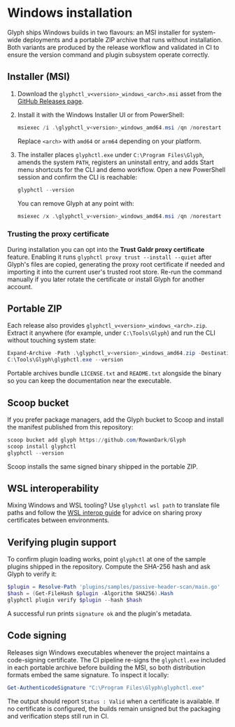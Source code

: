 # Windows installation

Glyph ships Windows builds in two flavours: an MSI installer for system-wide
deployments and a portable ZIP archive that runs without installation. Both
variants are produced by the release workflow and validated in CI to ensure the
version command and plugin subsystem operate correctly.

## Installer (MSI)

1. Download the `glyphctl_v<version>_windows_<arch>.msi` asset from the
   [GitHub Releases page](https://github.com/RowanDark/Glyph/releases).
2. Install it with the Windows Installer UI or from PowerShell:

   ```powershell
   msiexec /i .\glyphctl_v<version>_windows_amd64.msi /qn /norestart
   ```

   Replace `<arch>` with `amd64` or `arm64` depending on your platform.
3. The installer places `glyphctl.exe` under `C:\Program Files\Glyph`, amends the
   system `PATH`, registers an uninstall entry, and adds Start menu shortcuts for
   the CLI and demo workflow. Open a new PowerShell session and confirm the CLI
   is reachable:

   ```powershell
   glyphctl --version
   ```

   You can remove Glyph at any point with:

   ```powershell
   msiexec /x .\glyphctl_v<version>_windows_amd64.msi /qn /norestart
   ```

### Trusting the proxy certificate

During installation you can opt into the **Trust Galdr proxy certificate**
feature. Enabling it runs `glyphctl proxy trust --install --quiet` after Glyph's
files are copied, generating the proxy root certificate if needed and importing
it into the current user's trusted root store. Re-run the command manually if
you later rotate the certificate or install Glyph for another account.

## Portable ZIP

Each release also provides `glyphctl_v<version>_windows_<arch>.zip`. Extract it
anywhere (for example, under `C:\Tools\Glyph`) and run the CLI without touching
system state:

```powershell
Expand-Archive -Path .\glyphctl_v<version>_windows_amd64.zip -DestinationPath C:\Tools\Glyph
C:\Tools\Glyph\glyphctl.exe --version
```

Portable archives bundle `LICENSE.txt` and `README.txt` alongside the binary so
you can keep the documentation near the executable.

## Scoop bucket

If you prefer package managers, add the Glyph bucket to Scoop and install the
manifest published from this repository:

```powershell
scoop bucket add glyph https://github.com/RowanDark/Glyph
scoop install glyphctl
glyphctl --version
```

Scoop installs the same signed binary shipped in the portable ZIP.

## WSL interoperability

Mixing Windows and WSL tooling? Use `glyphctl wsl path` to translate file paths
and follow the [WSL interop guide](../dev/windows-wsl.md) for advice on sharing
proxy certificates between environments.

## Verifying plugin support

To confirm plugin loading works, point `glyphctl` at one of the sample plugins
shipped in the repository. Compute the SHA-256 hash and ask Glyph to verify it:

```powershell
$plugin = Resolve-Path 'plugins/samples/passive-header-scan/main.go'
$hash = (Get-FileHash $plugin -Algorithm SHA256).Hash
glyphctl plugin verify $plugin --hash $hash
```

A successful run prints `signature ok` and the plugin's metadata.

## Code signing

Releases sign Windows executables whenever the project maintains a code-signing
certificate. The CI pipeline re-signs the `glyphctl.exe` included in each
portable archive before building the MSI, so both distribution formats embed the
same signature. To inspect it locally:

```powershell
Get-AuthenticodeSignature "C:\Program Files\Glyph\glyphctl.exe"
```

The output should report `Status : Valid` when a certificate is available. If no
certificate is configured, the builds remain unsigned but the packaging and
verification steps still run in CI.
